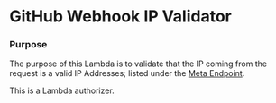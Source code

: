 # GitHub Webhook IP Validator

### Purpose

The purpose of this Lambda is to validate that the IP coming from the request is a valid IP Addresses; listed under the [Meta Endpoint](https://api.github.com/meta).

This is a Lambda authorizer.
